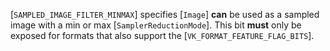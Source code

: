 [`SAMPLED_IMAGE_FILTER_MINMAX`] specifies
[`Image`] **can**  be used as a sampled image with a min or max
[`SamplerReductionMode`].
This bit  **must**  only be exposed for formats that also support the
[`VK_FORMAT_FEATURE_FLAG_BITS`].